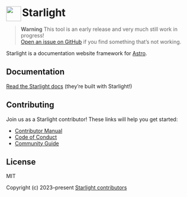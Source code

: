 # <img src="https://github.com/withastro/starlight/assets/357379/494fcd83-42aa-4891-87e0-87402fa0b6f3" alt="" align="left" width="40" height="40"> Starlight

> **Warning**
> This tool is an early release and very much still work in progress!  
> [Open an issue on GitHub](https://github.com/withastro/starlight/issues/new/choose) if you find something that’s not working.

Starlight is a documentation website framework for [Astro][astro].

## Documentation

[Read the Starlight docs][docs] (they’re built with Starlight!)

## Contributing

Join us as a Starlight contributor! These links will help you get started:

- [Contributor Manual][contributing]
- [Code of Conduct][coc]
- [Community Guide][community]

## License

MIT

Copyright (c) 2023–present [Starlight contributors][contributors]

[astro]: https://docs.astro.build/
[docs]: https://starlight.astro.build/
[contributing]: https://github.com/withastro/starlight/blob/main/CONTRIBUTING.md
[coc]: https://github.com/withastro/.github/blob/main/CODE_OF_CONDUCT.md
[community]: https://github.com/withastro/.github/blob/main/COMMUNITY_GUIDE.md
[contributors]: https://github.com/withastro/starlight/graphs/contributors
